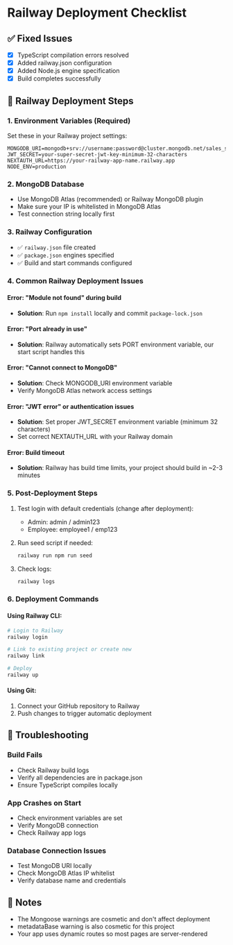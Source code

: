 # Railway Deployment Checklist

## ✅ Fixed Issues
- [x] TypeScript compilation errors resolved
- [x] Added railway.json configuration
- [x] Added Node.js engine specification
- [x] Build completes successfully

## 🚀 Railway Deployment Steps

### 1. Environment Variables (Required)
Set these in your Railway project settings:

```
MONGODB_URI=mongodb+srv://username:password@cluster.mongodb.net/sales_system
JWT_SECRET=your-super-secret-jwt-key-minimum-32-characters
NEXTAUTH_URL=https://your-railway-app-name.railway.app
NODE_ENV=production
```

### 2. MongoDB Database
- Use MongoDB Atlas (recommended) or Railway MongoDB plugin
- Make sure your IP is whitelisted in MongoDB Atlas
- Test connection string locally first

### 3. Railway Configuration
- ✅ `railway.json` file created
- ✅ `package.json` engines specified
- ✅ Build and start commands configured

### 4. Common Railway Deployment Issues

#### Error: "Module not found" during build
- **Solution**: Run `npm install` locally and commit `package-lock.json`

#### Error: "Port already in use"
- **Solution**: Railway automatically sets PORT environment variable, our start script handles this

#### Error: "Cannot connect to MongoDB"
- **Solution**: Check MONGODB_URI environment variable
- Verify MongoDB Atlas network access settings

#### Error: "JWT error" or authentication issues
- **Solution**: Set proper JWT_SECRET environment variable (minimum 32 characters)
- Set correct NEXTAUTH_URL with your Railway domain

#### Error: Build timeout
- **Solution**: Railway has build time limits, your project should build in ~2-3 minutes

### 5. Post-Deployment Steps
1. Test login with default credentials (change after deployment):
   - Admin: admin / admin123
   - Employee: employee1 / emp123

2. Run seed script if needed:
   ```bash
   railway run npm run seed
   ```

3. Check logs:
   ```bash
   railway logs
   ```

### 6. Deployment Commands

#### Using Railway CLI:
```bash
# Login to Railway
railway login

# Link to existing project or create new
railway link

# Deploy
railway up
```

#### Using Git:
1. Connect your GitHub repository to Railway
2. Push changes to trigger automatic deployment

## 🔧 Troubleshooting

### Build Fails
- Check Railway build logs
- Verify all dependencies are in package.json
- Ensure TypeScript compiles locally

### App Crashes on Start
- Check environment variables are set
- Verify MongoDB connection
- Check Railway app logs

### Database Connection Issues
- Test MongoDB URI locally
- Check MongoDB Atlas IP whitelist
- Verify database name and credentials

## 📝 Notes
- The Mongoose warnings are cosmetic and don't affect deployment
- metadataBase warning is also cosmetic for this project
- Your app uses dynamic routes so most pages are server-rendered
